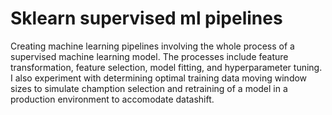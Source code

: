 # Sklearn supervised ml pipelines
 Creating machine learning pipelines involving the whole process of a supervised machine learning model. The processes include feature transformation, feature selection, model fitting, and hyperparameter tuning. I also experiment with determining optimal training data moving window sizes to simulate chamption selection and retraining of a model in a production environment to accomodate datashift.
